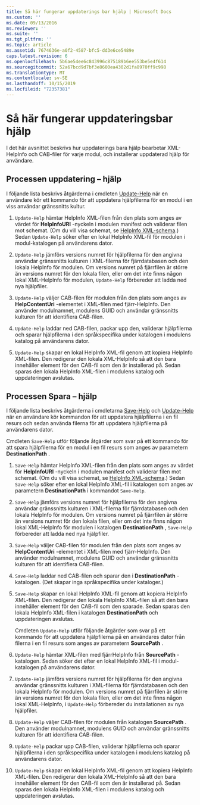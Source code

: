 ```yaml
---
title: Så här fungerar uppdaterings bar hjälp | Microsoft Docs
ms.custom: ''
ms.date: 09/13/2016
ms.reviewer: ''
ms.suite: ''
ms.tgt_pltfrm: ''
ms.topic: article
ms.assetid: 7674636e-a0f2-4587-bfc5-dd3e6ce5489e
caps.latest.revision: 6
ms.openlocfilehash: 5b6ae54ee6c843996c875189b6ee553be5e4f614
ms.sourcegitcommit: 52a67bcd9d7bf3e8600ea4302d1fa8970ff9c998
ms.translationtype: MT
ms.contentlocale: sv-SE
ms.lasthandoff: 10/15/2019
ms.locfileid: "72357381"
---
```

# <a name="how-updatable-help-works"></a>Så här fungerar uppdateringsbar hjälp

I det här avsnittet beskrivs hur uppdaterings bara hjälp bearbetar XML-HelpInfo och CAB-filer för varje modul, och installerar uppdaterad hjälp för användare.

## <a name="the-update-help-process"></a>Processen uppdatering – hjälp

I följande lista beskrivs åtgärderna i cmdleten [Update-Help](/powershell/module/Microsoft.PowerShell.Core/Update-Help) när en användare kör ett kommando för att uppdatera hjälpfilerna för en modul i en viss användar gränssnitts kultur.

1. `Update-Help` hämtar HelpInfo XML-filen från den plats som anges av värdet för **HelpInfoURI** -nyckeln i modulen manifest och validerar filen mot schemat. (Om du vill visa schemat, se [HelpInfo XML-schema](./helpinfo-xml-schema.md).) Sedan `Update-Help` söker efter en lokal HelpInfo XML-fil för modulen i modul-katalogen på användarens dator.

2. `Update-Help` jämförs versions numret för hjälpfilerna för den angivna användar gränssnitts kulturen i XML-filerna för fjärrdatabasen och den lokala HelpInfo för modulen. Om versions numret på fjärrfilen är större än versions numret för den lokala filen, eller om det inte finns någon lokal XML-HelpInfo för modulen, `Update-Help` förbereder att ladda ned nya hjälpfiler.

3. `Update-Help` väljer CAB-filen för modulen från den plats som anges av **HelpContentUri** -elementet i XML-filen med fjärr-HelpInfo. Den använder modulnamnet, modulens GUID och användar gränssnitts kulturen för att identifiera CAB-filen.

4. `Update-Help` laddar ned CAB-filen, packar upp den, validerar hjälpfilerna och sparar hjälpfilerna i den språkspecifika under katalogen i modulens katalog på användarens dator.

5. `Update-Help` skapar en lokal HelpInfo XML-fil genom att kopiera HelpInfo XML-filen. Den redigerar den lokala XML-HelpInfo så att den bara innehåller element för den CAB-fil som den är installerad på. Sedan sparas den lokala HelpInfo XML-filen i modulens katalog och uppdateringen avslutas.

## <a name="the-save-help-process"></a>Processen Spara – hjälp

I följande lista beskrivs åtgärderna i cmdletarna [Save-Help](/powershell/module/Microsoft.PowerShell.Core/Save-Help) och [Update-Help](/powershell/module/Microsoft.PowerShell.Core/Update-Help) när en användare kör kommandon för att uppdatera hjälpfilerna i en fil resurs och sedan använda filerna för att uppdatera hjälpfilerna på användarens dator.

Cmdleten `Save-Help` utför följande åtgärder som svar på ett kommando för att spara hjälpfilerna för en modul i en fil resurs som anges av parametern **DestinationPath** .

1. `Save-Help` hämtar HelpInfo XML-filen från den plats som anges av värdet för **HelpInfoURI** -nyckeln i modulen manifest och validerar filen mot schemat. (Om du vill visa schemat, se [HelpInfo XML-schema](./helpinfo-xml-schema.md).) Sedan `Save-Help` söker efter en lokal HelpInfo XML-fil i katalogen som anges av parametern **DestinationPath** i kommandot `Save-Help`.

2. `Save-Help` jämförs versions numret för hjälpfilerna för den angivna användar gränssnitts kulturen i XML-filerna för fjärrdatabasen och den lokala HelpInfo för modulen. Om versions numret på fjärrfilen är större än versions numret för den lokala filen, eller om det inte finns någon lokal XML-HelpInfo för modulen i katalogen **DestinationPath** , `Save-Help` förbereder att ladda ned nya hjälpfiler.

3. `Save-Help` väljer CAB-filen för modulen från den plats som anges av **HelpContentUri** -elementet i XML-filen med fjärr-HelpInfo. Den använder modulnamnet, modulens GUID och användar gränssnitts kulturen för att identifiera CAB-filen.

4. `Save-Help` laddar ned CAB-filen och sparar den i **DestinationPath** -katalogen. (Det skapar inga språkspecifika under kataloger.)

5. `Save-Help` skapar en lokal HelpInfo XML-fil genom att kopiera HelpInfo XML-filen. Den redigerar den lokala HelpInfo XML-filen så att den bara innehåller element för den CAB-fil som den sparade. Sedan sparas den lokala HelpInfo XML-filen i katalogen **DestinationPath** och uppdateringen avslutas.

   Cmdleten `Update-Help` utför följande åtgärder som svar på ett kommando för att uppdatera hjälpfilerna på en användares dator från filerna i en fil resurs som anges av parametern **SourcePath** .

1. `Update-Help` hämtar XML-filen med fjärrHelpInfo från **SourcePath** -katalogen. Sedan söker det efter en lokal HelpInfo XML-fil i modul-katalogen på användarens dator.

2. `Update-Help` jämförs versions numret för hjälpfilerna för den angivna användar gränssnitts kulturen i XML-filerna för fjärrdatabasen och den lokala HelpInfo för modulen. Om versions numret på fjärrfilen är större än versions numret för den lokala filen, eller om det inte finns någon lokal XML-HelpInfo, i `Update-Help` förbereder du installationen av nya hjälpfiler.

3. `Update-Help` väljer CAB-filen för modulen från katalogen **SourcePath** . Den använder modulnamnet, modulens GUID och användar gränssnitts kulturen för att identifiera CAB-filen.

4. `Update-Help` packar upp CAB-filen, validerar hjälpfilerna och sparar hjälpfilerna i den språkspecifika under katalogen i modulens katalog på användarens dator.

5. `Update-Help` skapar en lokal HelpInfo XML-fil genom att kopiera HelpInfo XML-filen. Den redigerar den lokala XML-HelpInfo så att den bara innehåller element för den CAB-fil som den är installerad på. Sedan sparas den lokala HelpInfo XML-filen i modulens katalog och uppdateringen avslutas.
